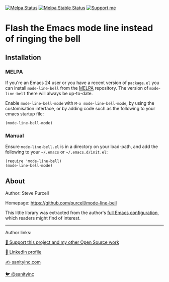 [![Melpa Status](http://melpa.org/packages/mode-line-bell-badge.svg)](http://melpa.org/#/mode-line-bell)
[![Melpa Stable Status](http://stable.melpa.org/packages/mode-line-bell.svg)](http://stable.melpa.org/#/mode-line-bell)
<a href="https://www.patreon.com/sanityinc"><img alt="Support me" src="https://img.shields.io/badge/Support%20Me-%F0%9F%92%97-ff69b4.svg"></a>

# Flash the Emacs mode line instead of ringing the bell

## Installation

### MELPA

If you're an Emacs 24 user or you have a recent version of
`package.el` you can install `mode-line-bell` from the
[MELPA](http://melpa.org) repository. The version of
`mode-line-bell` there will always be up-to-date.

Enable `mode-line-bell-mode` with `M-x mode-line-bell-mode`, by using
the customisation interface, or by adding code such as the following
to your emacs startup file:

```elisp
(mode-line-bell-mode)
```

### Manual

Ensure `mode-line-bell.el` is in a directory on your load-path, and
add the following to your `~/.emacs` or `~/.emacs.d/init.el`:

```elisp
(require 'mode-line-bell)
(mode-line-bell-mode)
```

## About

Author: Steve Purcell <steve at sanityinc dot com>

Homepage: https://github.com/purcell/mode-line-bell

This little library was extracted from the author's
[full Emacs configuration](https://github.com/purcell/emacs.d), which
readers might find of interest.

<hr>

Author links:

[💝 Support this project and my other Open Source work](https://www.patreon.com/sanityinc)

[💼 LinkedIn profile](https://uk.linkedin.com/in/stevepurcell)

[✍ sanityinc.com](http://www.sanityinc.com/)

[🐦 @sanityinc](https://twitter.com/sanityinc)

